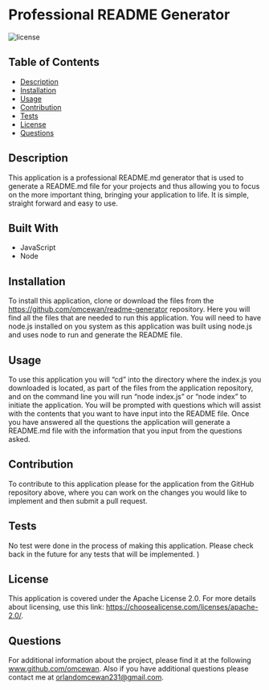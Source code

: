 # Professional README Generator
![license](https://img.shields.io/badge/license-Apache%20License%202.0-brightgreen)

## Table of Contents
 * [Description](#Description)
 * [Installation](#Installation)
 * [Usage](#Usage)
 * [Contribution](#Contribution)
 * [Tests](#Tests)
 * [License](#License)
 * [Questions](#Questions)

## Description
This application is a professional README.md generator that is used to generate a README.md file for your projects and thus allowing you to focus on the more important thing, bringing your application to life. It is simple, straight forward and easy to use. 

## Built With
 * JavaScript
 * Node


## Installation
To install this application, clone or download the files from the https://github.com/omcewan/readme-generator repository. Here you will find all the files that are needed to run this application. You will need to have node.js installed on you system as this application was built using node.js and uses node to run and generate the README file.

## Usage
To use this application you will “cd” into the directory where the index.js you downloaded is located, as part of the files from the application repository, and on the command line you will run “node index.js” or “node index” to initiate the application. You will be prompted with questions which will assist with the contents that you want to have input into the README file. Once you have answered all the questions the application will generate a README.md file with the information that you input from the questions asked. 

## Contribution
To contribute to this application please for the application from the GitHub repository above, where you can work on the changes you would like to implement and then submit a pull request. 

## Tests
No test were done in the process of making this application. Please check back in the future for any tests that will be implemented. )

## License
This application is covered under the Apache License 2.0.
For more details about licensing, use this link: https://choosealicense.com/licenses/apache-2.0/.

## Questions
For additional information about the project, please find it at the following www.github.com/omcewan.
Also if you have additional questions please contact me at orlandomcewan231@gmail.com.
